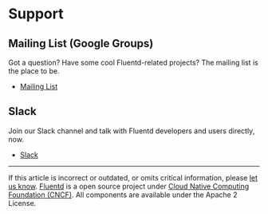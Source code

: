# Support


## Mailing List (Google Groups)

Got a question? Have some cool Fluentd-related projects? The mailing
list is the place to be.

-   [Mailing List](https://groups.google.com/forum/#!forum/fluentd)

## Slack

Join our Slack channel and talk with Fluentd developers and users
directly, now.

-   [Slack](http://slack.fluentd.org/)


------------------------------------------------------------------------

If this article is incorrect or outdated, or omits critical information, please [let us know](https://github.com/fluent/fluentd-docs-gitbook/issues?state=open).
[Fluentd](http://www.fluentd.org/) is a open source project under [Cloud Native Computing Foundation (CNCF)](https://cncf.io/). All components are available under the Apache 2 License.
